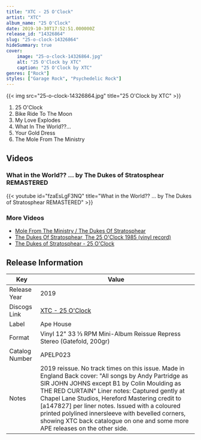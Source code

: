 ```yaml
---
title: "XTC - 25 O'Clock"
artist: "XTC"
album_name: "25 O'Clock"
date: 2019-10-30T17:52:51.000000Z
release_id: "14326864"
slug: "25-o-clock-14326864"
hideSummary: true
cover:
    image: "25-o-clock-14326864.jpg"
    alt: "25 O'Clock by XTC"
    caption: "25 O'Clock by XTC"
genres: ["Rock"]
styles: ["Garage Rock", "Psychedelic Rock"]
---
```


{{< img src="25-o-clock-14326864.jpg" title="25 O'Clock by XTC" >}}

<!-- section break -->

1. 25 O'Clock
2. Bike Ride To The Moon
3. My Love Explodes
4. What In The World??...
5. Your Gold Dress
6. The Mole From The Ministry

<!-- section break -->




## Videos
### What in the World?? ... by The Dukes of Stratosphear REMASTERED
{{< youtube id="fzaEsLgF3NQ" title="What in the World?? ... by The Dukes of Stratosphear REMASTERED" >}}<br>

### More Videos

- [Mole From The Ministry / The Dukes Of Stratosphear](https://www.youtube.com/watch?v=49q5FtQltzg)
- [The Dukes Of Stratosphear, The 25 O'Clock 1985 (vinyl record)](https://www.youtube.com/watch?v=P1zLrEH0evI)
- [The Dukes of Stratosphear - 25 O'Clock](https://www.youtube.com/watch?v=xGF7o_I4mAw)


## Release Information
|  Key           | Value                                                |
| ---------------| ---------------------------------------------------- |
| Release Year   | 2019                                   |
| Discogs Link   | [XTC - 25 O'Clock](https://www.discogs.com/release/14326864-XTC-As-The-Dukes-Of-Stratosphear-25-OClock) |
| Label          | Ape House |
| Format         | Vinyl 12" 33 ⅓ RPM Mini-Album Reissue Repress Stereo (Gatefold, 200gr) |
| Catalog Number | APELP023 |
| Notes | 2019 reissue.  No track times on this issue. Made in England  Back cover: "All songs by Andy Partridge as SIR JOHN JOHNS except B1 by Colin Moulding as THE RED CURTAIN"  Liner notes: Captured gently at Chapel Lane Studios, Hereford  Mastering credit to [a147827] per liner notes.  Issued with a coloured printed polylined innersleeve with bevelled corners, showing XTC back catalogue on one and some more APE releases on the other side. |